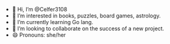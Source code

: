 - 👋 Hi, I’m @Celfer3108
- 👀 I’m interested in books, puzzles, board games, astrology.
- 🌱 I’m currently learning Go lang.
- 💞️ I’m looking to collaborate on the success of a new project.
- 😄 Pronouns: she/her

<!---
Celfer3108/Celfer3108 is a ✨ special ✨ repository because its `README.md` (this file) appears on your GitHub profile.
You can click the Preview link to take a look at your changes.
--->
